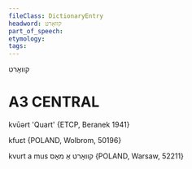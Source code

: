 ```yaml
---
fileClass: DictionaryEntry
headword: קוואָרט
part_of_speech: 
etymology: 
tags: 
---
```

קוואָרט

A3
CENTRAL
========

kvūərt 'Quart' {ETCP, Beranek 1941}

kfuɛt {POLAND, Wolbrom, 50196}

kvurt a mus קוואָרט אַ מאָס {POLAND, Warsaw, 52211}